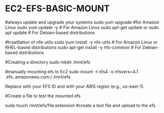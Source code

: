 # EC2-EFS-BASIC-MOUNT
#always update and upgrade your systems
 sudo yum upgrade    #for Amazon Linux
 sudo yum update -y  # For Amazon Linux
 sudo apt-get update or sudo apt update  # For Debian-based distributions
 
#Insatllation of nfe-utils
sudo yum install -y nfs-utils  # For Amazon Linux or RHEL-based distributions
sudo apt-get install -y nfs-common  # For Debian-based distributions


#Creating a directory
sudo mkdir /mnt/efs

#manually mounting efs to Ec2
sudo mount -t nfs4 -o nfsvers=4.1 <FileSystemID>.efs.<region>.amazonaws.com:/ /mnt/efs

Replace <FileSystemID> with your EFS ID and <region> with your AWS region (e.g., us-east-1).

#Create a file to test the mounted efs

sudo touch /mnt/efs/file.extension  #create a test file and upload to the efs 
